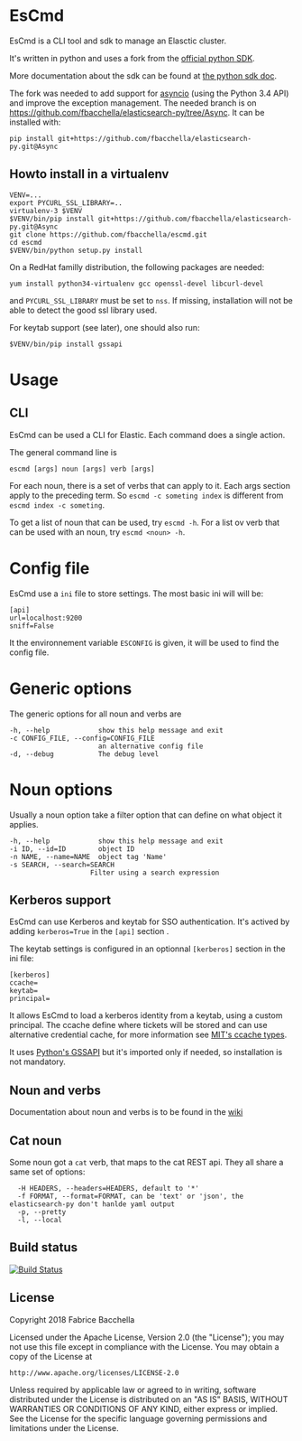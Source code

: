 EsCmd
=====

EsCmd is a CLI tool and sdk to manage an Elasctic cluster.

It's written in python and uses a fork from the [official python SDK](https://github.com/fbacchella/elasticsearch-py).

More documentation about the sdk can be found at [the python sdk doc](https://elasticsearch-py.readthedocs.io/en/master/).

The fork was needed to add support for [asyncio](https://docs.python.org/3/library/asyncio.html) (using the Python 3.4 API) and improve the exception management. The needed
branch is on https://github.com/fbacchella/elasticsearch-py/tree/Async. It can be installed with:

    pip install git+https://github.com/fbacchella/elasticsearch-py.git@Async

Howto install in a virtualenv
-----------------------------

    VENV=...
    export PYCURL_SSL_LIBRARY=..
    virtualenv-3 $VENV
    $VENV/bin/pip install git+https://github.com/fbacchella/elasticsearch-py.git@Async
    git clone https://github.com/fbacchella/escmd.git
    cd escmd
    $VENV/bin/python setup.py install
    
On a RedHat familly distribution, the following packages are needed:

    yum install python34-virtualenv gcc openssl-devel libcurl-devel

and `PYCURL_SSL_LIBRARY` must be set to `nss`. If missing, installation will not be able to detect the good ssl library used. 

For keytab support (see later), one should also run:

    $VENV/bin/pip install gssapi

Usage
=====

CLI
---
EsCmd can be used a CLI for Elastic. Each command does a single action.

The general command line is

    escmd [args] noun [args] verb [args]

For each noun, there is a set of verbs that can apply to it. Each args section
apply to the preceding term. So `escmd -c someting index` is different from `escmd index -c someting`.

To get a list of noun that can be used, try `escmd -h`. For a list ov verb that
can be used with an noun, try `escmd <noun> -h`.

Config file
===========

EsCmd use a `ini` file to store settings. The most basic ini will will be:

```
[api]
url=localhost:9200
sniff=False
```

It the environnement variable `ESCONFIG` is given, it will be used to find the config file.


Generic options
===============

The generic options for all noun and verbs are

    -h, --help            show this help message and exit
    -c CONFIG_FILE, --config=CONFIG_FILE
                          an alternative config file
    -d, --debug           The debug level

Noun options
============

Usually a noun option take a filter option that can define on what object it applies.

    -h, --help            show this help message and exit
    -i ID, --id=ID        object ID
    -n NAME, --name=NAME  object tag 'Name'
    -s SEARCH, --search=SEARCH
                        Filter using a search expression

Kerberos support
----------------

EsCmd can use Kerberos and keytab for SSO authentication. It's actived by adding `kerberos=True` in the  `[api]` section .

The keytab settings is configured in an optionnal `[kerberos]` section
in the ini file:

    [kerberos]
    ccache=
    keytab=
    principal=

It allows EsCmd to load a kerberos identity from a keytab, using a custom principal. The ccache define where tickets will
be stored and can use alternative credential cache, for more information see [MIT's ccache types](http://web.mit.edu/Kerberos/krb5-latest/doc/basic/ccache_def.html#ccache-types).

It uses [Python's GSSAPI](https://pypi.python.org/pypi/gssapi) but it's imported only if needed, so installation is not mandatory.


Noun and verbs
--------------

Documentation about noun and verbs is to be found in the [wiki](https://github.com/fbacchella/escmd/wiki/List-of-Nouns)

Cat noun
--------

Some noun got a `cat` verb, that maps to the cat REST api. They all share a same set of options:
```
  -H HEADERS, --headers=HEADERS, default to '*'
  -f FORMAT, --format=FORMAT, can be 'text' or 'json', the elasticsearch-py don't hanlde yaml output
  -p, --pretty          
  -l, --local           
```

Build status
------------

[![Build Status](https://api.travis-ci.org/fbacchella/escmd.png)](https://travis-ci.org/fbacchella/escmd)


License
-------

Copyright 2018 Fabrice Bacchella

Licensed under the Apache License, Version 2.0 (the "License");
you may not use this file except in compliance with the License.
You may obtain a copy of the License at

    http://www.apache.org/licenses/LICENSE-2.0

Unless required by applicable law or agreed to in writing, software
distributed under the License is distributed on an "AS IS" BASIS,
WITHOUT WARRANTIES OR CONDITIONS OF ANY KIND, either express or implied.
See the License for the specific language governing permissions and
limitations under the License.

